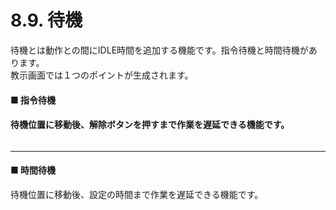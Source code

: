 # 8.9. 待機

待機とは動作との間にIDLE時間を追加する機能です。指令待機と時間待機があります。\
教示画面では１つのポイントが生成されます。

#### ■ 指令待機

#### 待機位置に移動後、解除ボタンを押すまで作業を遅延できる機能です。

<figure><img src="broken-reference" alt=""><figcaption></figcaption></figure>



***



#### ■ 時間待機

待機位置に移動後、設定の時間まで作業を遅延できる機能です。

<figure><img src="broken-reference" alt=""><figcaption></figcaption></figure>

